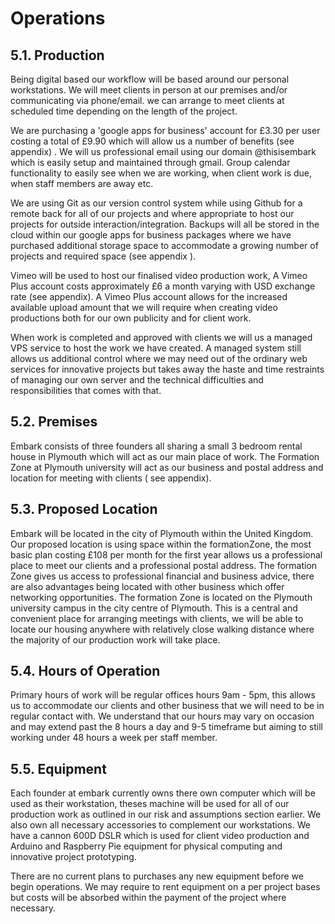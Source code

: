# Operations

## 5.1. Production

Being digital based our workflow will be based around our personal workstations. We will meet clients in person at our premises and/or communicating via phone/email. we can arrange to meet clients at scheduled time depending on the length of the project.

We are purchasing a 'google apps for business' account for £3.30 per user costing a total of £9.90 which will allow us a number of benefits  (see appendix) . We will us professional email using our domain @thisisembark which is easily setup and maintained through gmail. Group calendar functionality to easily see when we are working, when client work is due, when staff members are away etc.

We are using Git as our version control system while using Github for a remote back for all of our projects and where appropriate to host our projects for outside interaction/integration. Backups will all be stored in the cloud within our google apps for business packages where we have purchased additional storage space to accommodate a growing number of projects and required space (see appendix ).

Vimeo will be used to host our finalised video production work, A Vimeo Plus account costs approximately £6 a month varying with USD exchange rate (see appendix). A Vimeo Plus account allows for the increased   available upload amount that we will require when creating video productions both for our own publicity and for client work.


When work is completed and approved with clients we will us a managed VPS service to host the work we have created. A managed system still allows us additional control where we may need out of the ordinary web services for innovative projects but takes away the haste and time restraints of managing our own server and the technical difficulties and responsibilities that comes with that.

## 5.2. Premises

Embark consists of three founders all sharing a small 3 bedroom rental house in Plymouth which will act as our main place of work. The Formation Zone at Plymouth university will act as our business and postal address and location for meeting with clients ( see appendix). 

## 5.3. Proposed Location

Embark will be located in the city of Plymouth within the United Kingdom. Our proposed location is using space within the formationZone, the most basic plan costing £108 per month for the first year allows us a professional place to meet our clients and a professional postal address. The formation Zone gives us access to professional financial and business advice, there are also advantages being located with other business which offer networking opportunities. The formation Zone is located on the Plymouth university campus in the city centre of Plymouth. This is a central and convenient place for arranging meetings with clients, we will be able to locate our housing anywhere with relatively close walking distance where the majority of our production work will take place. 

## 5.4. Hours of Operation

Primary hours of work will be regular offices hours 9am - 5pm, this allows us to accommodate our clients and other business that we will need to be in regular contact with. We understand that our hours may vary on occasion and may extend past the 8 hours a day and 9-5 timeframe but aiming to still working under 48 hours a week per staff member.

## 5.5. Equipment

Each founder at embark currently owns there own computer which will be used as their workstation, theses machine will be used for all of our production work as outlined in our risk and assumptions section earlier. We also own all necessary accessories to complement our workstations. We have a cannon 600D DSLR which is used for client video production and Arduino and Raspberry Pie equipment for physical computing and innovative project prototyping. 

There are no current plans to purchases any new equipment before we begin operations. We may require to rent equipment on a per project bases but costs will be absorbed within the payment of the project where necessary.




